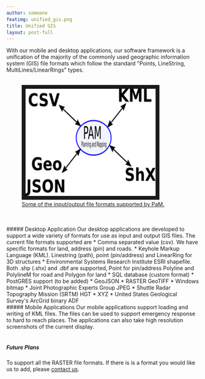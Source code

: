 ```yaml
---
author: someone
featimg: unified_gis.png
title: Unified GIS
layout: post-full
---
```

With our mobile and desktop applications, our software framework is a unification of the majority of the commonly used geographic information system (GIS) file formats which follow the standard "Points, LineString, MultiLines/LinearRings" types.
<br/>
<br/>
<figure>
<a href="/media/compressed/unified_gis.png
" target="_blank"><img src="/media/compressed/unified_gis.png" 
alt="IMAGE ALT TEXT HERE" width="340" height="280" border="10" /><figcaption>Some of the input/output file formats supported by PaM.
 </figcaption></a>
 </figure>
<br/>
<br/>
##### Desktop Application
Our desktop applications are developed to support a wide variety of formats for use as input and output GIS files. The current file formats supported are
* Comma separated value (csv). We have specific formats for land, address (pin) and roads. 
* Keyhole Markup Language (KML). Linestring (path), point (pin/address) and LinearRing for 3D structures
* Environmental Systems Research Institute ESRI shapefile. Both .shp (.shx) and .dbf are supported, Point for pin/address Polyline and PolylineM for road and Polygon for land
* SQL database (custom format)
* PostGRES support (to be added)
* GeoJSON
* RASTER GeoTIFF
* Windows bitmap 
* Joint Photographic Experts Group JPEG
* Shuttle Radar Topography Mission (SRTM) HGT
* XYZ
* United States Geological Survey's ArcGrid binary ADF

<br/>
##### Mobile Applications
Our mobile applications support loading and writing of KML files. The files can be used to support emergency response to hard to reach places. The applications can also take high resolution screenshots of the current display.
<br/>
<br/>

##### Future Plans
To support all the RASTER file formats. If there is is a format you would like us to add, please [contact us](/contact_us).






